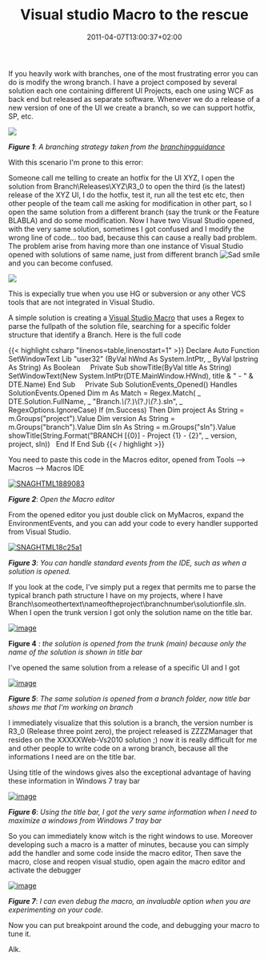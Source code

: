 ﻿---
title: "Visual studio Macro to the rescue"
description: ""
date: 2011-04-07T13:00:37+02:00
draft: false
tags: [Addin,Macro,Visual Studio]
categories: [Visual Studio]
---
If you heavily work with branches, one of the most frustrating error you can do is modify the wrong branch. I have a project composed by several solution each one containing different UI Projects, each one using WCF as back end but released as separate software. Whenever we do a release of a new version of one of the UI we create a branch, so we can support hotfix, SP, etc.

![](http://farm2.static.flickr.com/1088/3169788471_e372d6b617.jpg)

 ***Figure 1***: *A branching strategy taken from the [branchingguidance](http://tfsbranchingguideiii.codeplex.com/)*

With this scenario I'm prone to this error:

Someone call me telling to create an hotfix for the UI XYZ, I open the solution from Branch\Releases\XYZ\R3\_0 to open the third (is the latest) release of the XYZ UI, I do the hotfix, test it, run all the test etc etc, then other people of the team call me asking for modification in other part, so I open the same solution from a different branch (say the trunk or the Feature BLABLA) and do some modification. Now I have two Visual Studio opened, with the very same solution, sometimes I got confused and I modify the wrong line of code... too bad, because this can cause a really bad problem. The problem arise from having more than one instance of Visual Studio opened with solutions of same name, just from different branch ![Sad smile](https://www.codewrecks.com/blog/wp-content/uploads/2011/04/wlEmoticon-sadsmile.png) and you can become confused.

![](http://www.whimsys-menagerie.com/17066-Orange-Man-Carrying-A-Large-Yellow-Question-Mark-Over-His-Shoulder-Symbolizing-Curiousity-Uncertainty-Or-Confusion-Clipart-Illustration.jpg)

This is expecially true when you use HG or subversion or any other VCS tools that are not integrated in Visual Studio.

A simple solution is creating a [Visual Studio Macro](http://www.helixoft.com/blog/archives/32) that uses a Regex to parse the fullpath of the solution file, searching for a specific folder structure that identify a Branch. Here is the full code

{{< highlight csharp "linenos=table,linenostart=1" >}}
Declare Auto Function SetWindowText Lib "user32" (ByVal hWnd As System.IntPtr, _
ByVal lpstring As String) As Boolean
 
 
Private Sub showTitle(ByVal title As String)
SetWindowText(New System.IntPtr(DTE.MainWindow.HWnd), title & " - " & DTE.Name)
End Sub
 
 
Private Sub SolutionEvents_Opened() Handles SolutionEvents.Opened
Dim m As Match = Regex.Match( _
DTE.Solution.FullName, _
"Branch.*\\(?<project>.*)\\(?<branch>.*)\\(?<sln>.*)\.sln", _
RegexOptions.IgnoreCase)
If (m.Success) Then
Dim project As String = m.Groups("project").Value
Dim version As String = m.Groups("branch").Value
Dim sln As String = m.Groups("sln").Value
showTitle(String.Format("BRANCH [{0}] - Project {1} - {2}", _
version, project, sln))
 
End If
End Sub
{{< / highlight >}}

You need to paste this code in the Macros editor, opened from Tools –&gt; Macros –&gt; Macros IDE

[![SNAGHTML1889083](https://www.codewrecks.com/blog/wp-content/uploads/2011/04/SNAGHTML1889083_thumb.png "SNAGHTML1889083")](https://www.codewrecks.com/blog/wp-content/uploads/2011/04/SNAGHTML1889083.png)

 ***Figure 2***: *Open the Macro editor*

From the opened editor you just double click on MyMacros, expand the EnvironmentEvents, and you can add your code to every handler supported from Visual Studio.

[![SNAGHTML18c25a1](https://www.codewrecks.com/blog/wp-content/uploads/2011/04/SNAGHTML18c25a1_thumb.png "SNAGHTML18c25a1")](https://www.codewrecks.com/blog/wp-content/uploads/2011/04/SNAGHTML18c25a1.png)

 ***Figure 3***: *You can handle standard events from the IDE, such as when a solution is opened.*

If you look at the code, I've simply put a regex that permits me to parse the typical branch path structure I have on my projects, where I have Branch\someothertext\nameoftheproject\branchnumber\solutionfile.sln. When I open the trunk version I got only the solution name on the title bar.

[![image](https://www.codewrecks.com/blog/wp-content/uploads/2011/04/image_thumb1.png "image")](https://www.codewrecks.com/blog/wp-content/uploads/2011/04/image1.png)

 **Figure 4** : *the solution is opened from the trunk (main) because only the name of the solution is shown in title bar*

I've opened the same solution from a release of a specific UI and I got

[![image](https://www.codewrecks.com/blog/wp-content/uploads/2011/04/image_thumb2.png "image")](https://www.codewrecks.com/blog/wp-content/uploads/2011/04/image2.png)

 ***Figure 5***: *The same solution is opened from a branch folder, now title bar shows me that I'm working on branch*

I immediately visualize that this solution is a branch, the version number is R3\_0 (Release three point zero), the project released is ZZZZManager that resides on the XXXXXWeb-Vs2010 solution ;) now it is really difficult for me and other people to write code on a wrong branch, because all the informations I need are on the title bar.

Using title of the windows gives also the exceptional advantage of having these information in Windows 7 tray bar

[![image](https://www.codewrecks.com/blog/wp-content/uploads/2011/04/image_thumb3.png "image")](https://www.codewrecks.com/blog/wp-content/uploads/2011/04/image3.png)

 ***Figure 6***: *Using the title bar, I got the very same information when I need to maximize a windows from Windows 7 tray bar*

So you can immediately know witch is the right windows to use. Moreover developing such a macro is a matter of minutes, because you can simply add the handler and some code inside the macro editor, Then save the macro, close and reopen visual studio, open again the macro editor and activate the debugger

[![image](https://www.codewrecks.com/blog/wp-content/uploads/2011/04/image_thumb4.png "image")](https://www.codewrecks.com/blog/wp-content/uploads/2011/04/image4.png)

 ***Figure 7***: *I can even debug the macro, an invaluable option when you are experimenting on your code.*

Now you can put breakpoint around the code, and debugging your macro to tune it.

Alk.
